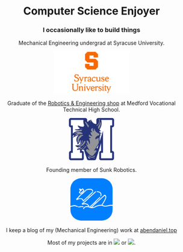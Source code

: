 <div align="center">

<h1><b>
Computer Science Enjoyer
</b></h1>
<h3>
I occasionally like to build things
</h3>

Mechanical Engineering undergrad at Syracuse University.

<a href="https://www.syracuse.edu/">
    <img src="https://raw.githubusercontent.com/AaronBenDaniel/AaronBenDaniel/refs/heads/main/SyracuseUniversity.png" style="height: 8em;">
</a>

Graduate of the [Robotics & Engineering shop](https://mvthsengineering.com) at Medford Vocational Technical High School.

<a href="https://mvthsengineering.com/">
    <img src="https://raw.githubusercontent.com/AaronBenDaniel/AaronBenDaniel/refs/heads/main/MVTHS.webp" style="height: 8em;">
</a>

Founding member of Sunk Robotics.

<a href="https://sunkrobotics.com/">
    <img src="https://raw.githubusercontent.com/AaronBenDaniel/AaronBenDaniel/refs/heads/main/Sunkrobotics.png" style="height: 8em;border-radius: 2em;">
</a>

I keep a blog of my (Mechanical Engineering) work at [abendaniel.top](https://abendaniel.top)

Most of my projects are in <a href="https://www.arduino.cc/"><img src="https://custom-icon-badges.demolab.com/badge/Arduino-blue.svg?logo=arduino-logo&color=444444" style="height=1em;"></a> or <a href="https://www.python.org/"><img src="https://custom-icon-badges.demolab.com/badge/Python-blue.svg?logo=python-logo&color=444444" style="height=1em;"></a>.
